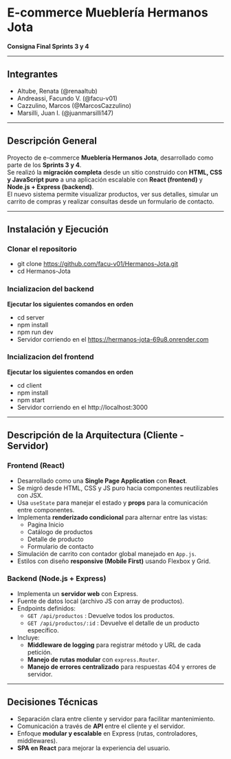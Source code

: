 # E-commerce Mueblería Hermanos Jota  
**Consigna Final Sprints 3 y 4**

---

## Integrantes
- Altube, Renata (@renaaltub)  
- Andreassi, Facundo V. (@facu-v01)  
- Cazzulino, Marcos (@MarcosCazzulino)  
- Marsilli, Juan I. (@juanmarsilli147)

---

## Descripción General
Proyecto de e-commerce **Mueblería Hermanos Jota**, desarrollado como parte de los **Sprints 3 y 4**.  
Se realizó la **migración completa** desde un sitio construido con **HTML, CSS y JavaScript puro** a una aplicación escalable con **React (frontend)** y **Node.js + Express (backend)**.  
El nuevo sistema permite visualizar productos, ver sus detalles, simular un carrito de compras y realizar consultas desde un formulario de contacto.

---

## Instalación y Ejecución

### Clonar el repositorio
- git clone https://github.com/facu-v01/Hermanos-Jota.git
- cd Hermanos-Jota

### Incializacion del backend
**Ejecutar los siguientes comandos en orden**
- cd server 
- npm install
- npm run dev
- Servidor corriendo en el https://hermanos-jota-69u8.onrender.com

### Incializacion del frontend
**Ejecutar los siguientes comandos en orden**
- cd client 
- npm install
- npm start
- Servidor corriendo en el http://localhost:3000

---

## Descripción de la Arquitectura (Cliente - Servidor)

### Frontend (React)
- Desarrollado como una **Single Page Application** con **React**.  
- Se migró desde HTML, CSS y JS puro hacia componentes reutilizables con JSX.  
- Usa `useState` para manejar el estado y **props** para la comunicación entre componentes.  
- Implementa **renderizado condicional** para alternar entre las vistas:
  - Pagina Inicio
  - Catálogo de productos  
  - Detalle de producto  
  - Formulario de contacto  
- Simulación de carrito con contador global manejado en `App.js`.  
- Estilos con diseño **responsive (Mobile First)** usando Flexbox y Grid.

### Backend (Node.js + Express)
- Implementa un **servidor web** con Express.  
- Fuente de datos local (archivo JS con array de productos).  
- Endpoints definidos:
  - `GET /api/productos` : Devuelve todos los productos.
  - `GET /api/productos/:id` : Devuelve el detalle de un producto específico.
- Incluye:
  - **Middleware de logging** para registrar método y URL de cada petición.  
  - **Manejo de rutas modular** con `express.Router`.  
  - **Manejo de errores centralizado** para respuestas 404 y errores de servidor.

---

## Decisiones Técnicas
- Separación clara entre cliente y servidor para facilitar mantenimiento.  
- Comunicación a través de **API** entre el cliente y el servidor.  
- Enfoque **modular y escalable** en Express (rutas, controladores, middlewares).  
- **SPA en React** para mejorar la experiencia del usuario.
